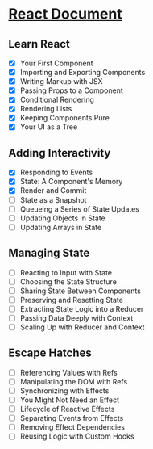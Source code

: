 # [React Document](https://react.dev/)

## Learn React

- [x] Your First Component
- [x] Importing and Exporting Components
- [x] Writing Markup with JSX
- [x] Passing Props to a Component
- [x] Conditional Rendering
- [x] Rendering Lists
- [x] Keeping Components Pure
- [x] Your UI as a Tree

## Adding Interactivity

- [x] Responding to Events
- [x] State: A Component's Memory
- [x] Render and Commit
- [ ] State as a Snapshot
- [ ] Queueing a Series of State Updates
- [ ] Updating Objects in State
- [ ] Updating Arrays in State

## Managing State

- [ ] Reacting to Input with State
- [ ] Choosing the State Structure
- [ ] Sharing State Between Components
- [ ] Preserving and Resetting State
- [ ] Extracting State Logic into a Reducer
- [ ] Passing Data Deeply with Context
- [ ] Scaling Up with Reducer and Context

## Escape Hatches

- [ ] Referencing Values with Refs
- [ ] Manipulating the DOM with Refs
- [ ] Synchronizing with Effects
- [ ] You Might Not Need an Effect
- [ ] Lifecycle of Reactive Effects
- [ ] Separating Events from Effects
- [ ] Removing Effect Dependencies
- [ ] Reusing Logic with Custom Hooks
